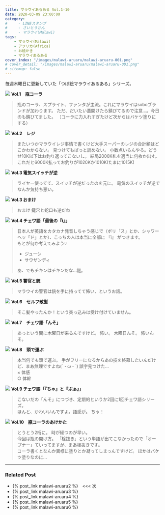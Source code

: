 ```yaml
---
title: マラウイあるある Vol.1-10
date: 2020-03-09 23:00:00
category:
#     - LINEスタンプ
#     - さいとうさん
#     - マラウイ(Malawi)
tags:
    - マラウイ(Malawi)
    - アフリカ(Africa)
    - お絵かき
    - マラウイあるある
cover_index: "/images/malawi-aruaru/malawi-aruaru-001.png"
# cover_detail: "/images/malawi-aruaru/malawi-aruaru-001.png"
# sitemap: false
---
```


毎週木曜日に更新していた「つぽ絵マラウイあるある」シリーズ。

<div class="tiles">
    <article><span class="post-image"><img src="/images/malawi-aruaru/malawi-aruaru-001.png"></span>
    <strong>Vol.1　瓶コーラ</strong>
    <blockquote>
    瓶のコーラ、スプライト、ファンタが主流。これにマラウイはsoboブランドが加わります。
    ただ、だいたい蓋開けたら錆びてるので注意…。今日のも錆びてました。 （コーラに力入れすぎたけど次からはバケツ塗りにする）
    </blockquote></article>
    <article><span class="post-image"><img src="/images/malawi-aruaru/malawi-aruaru-002.png"></span>
    <strong>Vol.2　レジ</strong>
    <blockquote>
    またいつかマラウイレジ事情で書くけど大手スーパーのレジの合計額はどこかわからない。
見つけてもぱっと読めない。
    小数点いらんやろ。どうせ10K以下はお釣り返ってこないし。
    結局2000K札を適当に何枚か出す。
    これだと6000K払ってお釣りが1020Kか1010K(たまに1015K)
    </blockquote></article>
    <article><span class="post-image"><img src="/images/malawi-aruaru/malawi-aruaru-003.png"></span>
    <strong>Vol.3 電気スイッチが逆</strong>
    <blockquote>
    ライヤー使ってて、スイッチが逆だったのを元に。
    電気のスイッチが逆でなんか気持ち悪い。
    </blockquote></article>
    <article><span class="post-image"><img src="/images/malawi-aruaru/malawi-aruaru-003-omake.png"></span>
    <strong>Vol.3 おまけ</strong>
    <blockquote>
    おまけ 鍵穴と蛇口も逆だわ
    </blockquote></article>
    <article><span class="post-image"><img src="/images/malawi-aruaru/malawi-aruaru-004.png"></span>
    <strong>Vol.4 チェワ語「最後の『i』」</strong>
    <blockquote>
    日本人が英語をカタカナ発音しちゃう感じで（ポリ「ス」とか、シャワーヘッ「ド」とか）、こっちの人は本当に全部に 『i』 がつきます。<br/>
    もとが何か考えてみよう💡 <br/>
    <ul>
        <li>ジューシ
        <li>サウザンディ
    </ul>
    あ、でもチキンはチキンだな…謎。
    </blockquote></article>
    <article><span class="post-image"><img src="/images/malawi-aruaru/malawi-aruaru-005.png"></span>
    <strong>Vol.5 警官と銃</strong>
    <blockquote>
    マラウイの警官は銃を手に持ってて怖い、というお話。
    </blockquote></article>
    <article><span class="post-image"><img src="/images/malawi-aruaru/malawi-aruaru-006.png"></span>
    <strong>Vol.6　セルフ散髪</strong>
    <blockquote>
    そこ髪やったんか！という突っ込みは受け付けていません。
    </blockquote></article>
    <article><span class="post-image"><img src="/images/malawi-aruaru/malawi-aruaru-007.png"></span>
    <strong>Vol.7　チェワ語「んそ」</strong>
    <blockquote>
    あっという間に木曜日が来るんですけど。
    怖い。
    木曜日んそ。
    怖いんそ。
    </blockquote></article>
    <article><span class="post-image"><img src="/images/malawi-aruaru/malawi-aruaru-008.png"></span>
    <strong>Vol.8　頭で運ぶ</strong>
    <blockquote>
    本当何でも頭で運ぶ。
    手がフリーになるからあの技を終幕したいんだけど、まあ無理ですよね(´・ω・`) 誤字見つけた…<br/>
    × 体感<br/>
    ○ 体幹<br/>
    </blockquote></article>
    <article><span class="post-image"><img src="/images/malawi-aruaru/malawi-aruaru-009.png"></span>
    <strong>Vol.9 チェワ語「『ちゃ』と『ぶぁ』」</strong>
    <blockquote>
    こないだの「んそ」につづき、定期的というか2回に1回チェワ語シリーズ。<br/>
ほんと、かわいいんですよ。語感が。
ちゃ！
    </blockquote></article>
    <article><span class="post-image"><img src="/images/malawi-aruaru/malawi-aruaru-010.png"></span>
    <strong>Vol.10　瓶コーラのあけかた</strong>
    <blockquote>とうとう2桁に。
    時が経つのが早い。<br/>
    今回は瓶の開け方。
    「栓抜き」という単語が出てこなかったので「オープナー」ていってますが、まあ栓抜きです。<br/>
    コーラ書くとなんか異様に塗りとか凝ってしまっんですけど。
    ほかはバケツ塗りなのに…
    </blockquote></article>
</div>


---

### Related Post
- {% post_link malawi-aruaru2 %}　&lt;&lt;&lt; 次
- {% post_link malawi-aruaru3 %}
- {% post_link malawi-aruaru4 %}
- {% post_link malawi-aruaru5 %}
- {% post_link malawi-aruaru6 %}